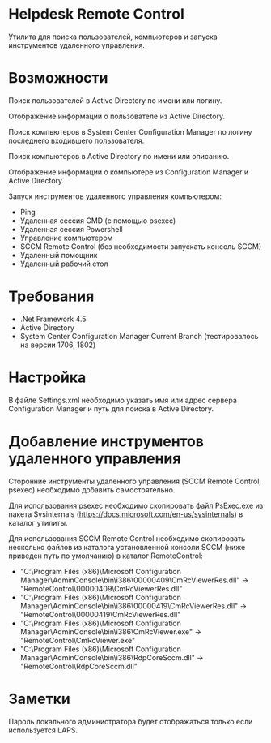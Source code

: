 ﻿# Helpdesk Remote Control

Утилита для поиска пользователей, компьютеров и запуска инструментов удаленного управления.

# Возможности

Поиск пользователей в Active Directory по имени или логину.

Отображение информации о пользователе из Active Directory.

Поиск компьютеров в System Center Configuration Manager по логину последнего входившего пользователя.

Поиск компьютеров в Active Directory по имени или описанию.

Отображение информации о компьютере из Configuration Manager и Active Directory.

Запуск инструментов удаленного управления компьютером:
- Ping
- Удаленная сессия CMD (с помощью psexec)
- Удаленная сессия Powershell
- Управление компьютером
- SCCM Remote Control (без необходимости запускать консоль SCCM)
- Удаленный помощник
- Удаленный рабочий стол

# Требования

- .Net Framework 4.5
- Active Directory
- System Center Configuration Manager Current Branch (тестировалось на версии 1706, 1802)

# Настройка

В файле Settings.xml необходимо указать имя или адрес сервера Configuration Manager и путь для поиска в Active Directory.

# Добавление инструментов удаленного управления

Сторонние инструменты удаленного управления (SCCM Remote Control, psexec) необходимо добавить самостоятельно.

Для использования psexec необходимо скопировать файл PsExec.exe из пакета Sysinternals (https://docs.microsoft.com/en-us/sysinternals) в каталог утилиты.

Для использования SCCM Remote Control необходимо скопировать несколько файлов из каталога установленной консоли SCCM (ниже приведен путь по умолчанию) в каталог RemoteControl:
- "C:\Program Files (x86)\Microsoft Configuration Manager\AdminConsole\bin\i386\00000409\CmRcViewerRes.dll" -> "RemoteControl\00000409\CmRcViewerRes.dll"
- "C:\Program Files (x86)\Microsoft Configuration Manager\AdminConsole\bin\i386\00000419\CmRcViewerRes.dll" -> "RemoteControl\00000419\CmRcViewerRes.dll"
- "C:\Program Files (x86)\Microsoft Configuration Manager\AdminConsole\bin\i386\CmRcViewer.exe" -> "RemoteControl\CmRcViewer.exe"
- "C:\Program Files (x86)\Microsoft Configuration Manager\AdminConsole\bin\i386\RdpCoreSccm.dll" -> "RemoteControl\RdpCoreSccm.dll"

# Заметки

Пароль локального администратора будет отображаться только если используется LAPS.
